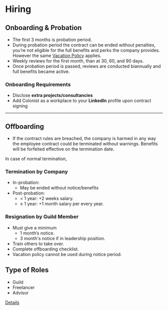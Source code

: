 # Hiring

## Onboarding & Probation
  + The first 3 months is probation period. 
  + During probation period the contract can be ended without penalties, you’re not eligible for the full benefits and perks the company provides. However the same [Vacation Policy](https://github.com/colonistio/katan/blob/d42b217105545dd2a5ee0b7fcac565bb3a3905e3/docs/company/vacation.md#L4) applies.
  + Weekly reviews for the first month, than at 30, 60, and 90 days.
  + Once probation period is passed, reviews are conducted biannually and full benefits became active.

### Onboarding Requirements
- Disclose **extra projects/consultancies**  
- Add Colonist as a workplace to your **LinkedIn** profile upon contract signing

___
  
## Offboarding
  + If the contract rules are breached, the company is harmed in any way the employee contract could be terminated without warnings. Benefits will be forfeited effective on the termination date.

  In case of normal termination,

### Termination by Company
+ In-probation:
  + May be ended without notice/benefits
+ Post-probation:  
     + < 1 year: +2 weeks salary.
     + ≥ 1 year: +1 month salary per every year.

### Resignation by Guild Member
+ Must give a minimum 
  + 1 month’s notice.
  + 3 month's notice if in leadership position.  
+ Train others to take over.  
+ Complete offboarding checklist.  
+ Vacation policy cannot be used during notice period.  

## Type of Roles
 + Guild
 + Freelancer
 + Advisor

[Details](https://prnt.sc/Fj5ISyqGS45e)
